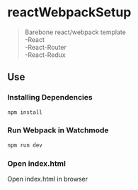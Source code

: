 # reactWebpackSetup

> Barebone react/webpack template  
-React  
-React-Router  
-React-Redux  

## Use
### Installing Dependencies
```sh
npm install
```
### Run Webpack in Watchmode
```sh
npm run dev
```
### Open index.html
Open index.html in browser
